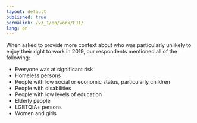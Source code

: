 ```yaml
---
layout: default
published: true
permalink: /v3_1/en/work/FJI/
lang: en
---
```

When asked to provide more context about who was particularly unlikely to enjoy their right to work in 2019, our respondents mentioned all of the following:

- Everyone was at significant risk 
- Homeless persons
- People with low social or economic status, particularly children
- People with disabilities
- People with low levels of education
- Elderly people
- LGBTQIA+ persons
- Women and girls

